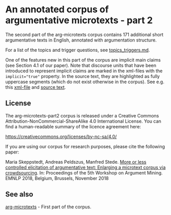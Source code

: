 An annotated corpus of argumentative microtexts - part 2
========================================================

The second part of the arg-microtexts corpus contains 171 additional short
argumentative texts in English, annotated with argumentation structure.

For a list of the topics and trigger questions, see
[topics_triggers.md](topics_triggers.md).

One of the features new in this part of the corpus are implicit main claims
(see Section 4.1 of our paper). Note that discourse units that have been
introduced to represent implicit claims are marked in the xml-files with the
`implicit="true"` property. In the source text, they are highlighted as fully
uppercase segments (which do not exist otherwise in the corpus). See e.g. this
[xml-file](corpus/micro_c002.xml#L6) and [source text](corpus/micro_c002.txt).

License
-------

The arg-microtexts-part2 corpus is released under a Creative Commons
Attribution-NonCommercial-ShareAlike 4.0 International License. You can find a
human-readable summary of the licence agreement here:

https://creativecommons.org/licenses/by-nc-sa/4.0/

If you are using our corpus for research purposes, please cite the following
paper:

Maria Skeppstedt, Andreas Peldszus, Manfred Stede. [More or less controlled
elicitation of argumentative text: Enlarging a microtext corpus via
crowdsourcing](http://www.aclweb.org/anthology/W/W18/W18-5218.pdf).
In: Proceedings of the 5th Workshop on Argument Mining.
EMNLP 2018, Belgium, Brussels, November 2018


See also
--------

[arg-microtexts](https://github.com/peldszus/arg-microtexts) - First part of
the corpus.
